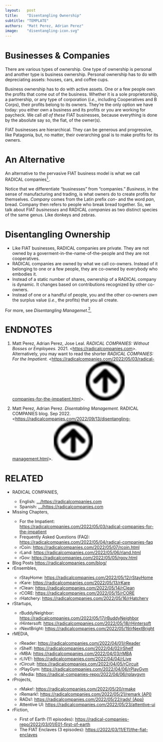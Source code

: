 ```yaml
---
layout:   post
title:    "Disentangling Ownership"
subtitle: "TEMPLATE"
authors:  "Matt Perez, Adrian Perez"
image:    "disentangling-icon.svg"
---
```


<div style="display:none;">
  <p>Business ownership is really simple: owners keep all the surplus value.</p>
</div>

<h1>Businesses & Companies</h1>
 <p>There are various types of ownership. One type of ownership is personal and another type is business ownership.  Personal ownership has to do with depreciating assets: houses, cars, and coffee cups.
 <p>Business ownership has to do with active assets. One or a few people own the profits that come out of the business. Whether it is a sole proprietorship, a partnership, or any type of corporation (<em>i.e.</em>, including Cooperatives and B Corps), their profits belong to its owners. They&rsquo;re the only option we have today: you either own a business and its profits or you are working for paycheck. We call <em>all of these</em> <span class="_paradigm">FIAT</span> businesses, because everything is done by the absolute say so, the fiat, of the owner(s).</p>
 <p><span class="_paradigm">FIAT</span> businesses are hierarchical. They can be generous and progressive, like Patagonia, but, no matter, their overarching goal is to make profits for its owners.</p>

<h1>An Alternative</h1>
 <p>An alternative to the pervasive <span class="_paradigm">FIAT</span> business model is what we call <span class="_paradigm">RADICAL</span> companies<a href="#en01"><sup id="bm01">1&nbsp;</sup></a>.</p>
 <p>Notice that we differentiate &ldquo;businesses&rdquo; from &ldquo;companies.&rdquo; <em>Business</em>, in the sense of manufacturing and trading, is what owners do to create profits for themselves. <em>Company</em> comes from the Latin prefix <em>con-</em> and the word <em>pan</em>, bread. Company then refers to people who break bread together. So, we talk about <span class="_paradigm">FIAT</span> <em>businesses</em> and <span class="_paradigm">RADICAL</span> <em>companies</em> as two distinct species of the same genus. Like donkeys and zebras.</p>

<h1>Disentangling Ownership</h1>
  <ul>
   <li>Like <span class="_paradigm">FIAT</span> businesses, <span class="_paradigm">RADICAL</span> companies are private. They are not owned by a goverment-in-the-name-of-the-people and they are not cooperatives.</li>
   <li><span class="_paradigm">RADICAL</span> companies are owned by what we call co-owners. Instead of it belonging to one or a few people, they are co-owned by everybody who embodies it.</li>
   <li>Instead of a static number of shares, ownership of a <span class="_paradigm">RADICAL</span> company is dynamic. It changes based on contributions recognized by other co-owners.</li>
   <li>Instead of one or a handful of people, you and the other co-owners <em>own</em> the surplus value (<em>i.e.</em>, the profits) that you all create.</li>
  </ul>
  <p>For more, see <em>Disentangling Managemet</em>.<a href="#en02"><sup id="bm02">2&nbsp;</sup></a></p>

<h1 class="_section">ENDNOTES</h1>
 <ol>
  <li id="en01">
   <p class="_list-item">
    Matt Perez, Adrian Perez, Jose Leal.
    <em>RADICAL COMPANIES: Without Bosses or Employees.</em>
    2021.
    <<a href="https://radicalcompanies.com" target="_blank">https://radicalcompanies.com</a>>.
    Alternatively, you may want to read the shorter <em>RADICAL COMPANIES: For the Impatient.</em>
    <<a href="https://radicalcompanies.com/2022/05/03/radical-companies-for-the-impatient.html" target="_blank">https://radicalcompanies.com/2022/05/03/radical-companies-for-the-impatient.html</a>>.
    <a class="_uparrow" href="#bm01"><img src="/assets/img/arrow-up-icon.png"></a>
   </p>
  </li>
  <li id="en02">
   <p class="_list-item">
    Matt Perez, Adrian Perez.
    <em>Disentabling Management.</em>
    RADICAL COMPANIES blog. Sep 2022.
    <<a href="https://radicalcompanies.com/2022/09/13/disentangling-management.html" target="_blank">https://radicalcompanies.com/2022/09/13/disentangling-management.html</a>>.
    <a class="_uparrow" href="#bm02"><img src="/assets/img/arrow-up-icon.png"></a>
   </p>
  </li>
 </ol>

<h1 class="_section">RELATED</h1>
 <ul>
  <li>RADICAL COMPANIES,</li>
   <ul>
    <li><a>English</a>: <a href="https://radicalcompanies.com" target="_blank">&hellip;/https://radicalcompanies.com</a></li>
    <li><a>Spanish</a>: <a href="https://radicalcompanies.com" target="_blank">&hellip;/https://radicalcompanies.com</a></li>
   </ul>
  <li>Missing Chapters,</li>
   <ul>
    <li>For the Impatient: <a href="https://radicalcompanies.com/2022/05/03/radical-companies-for-the-impatient" target="_blank">https://radicalcompanies.com/2022/05/03/radical-companies-for-the-impatient</a></li>
    <li>Frequently Asked Questions (FAQ): <a href="https://radicalcompanies.com/2022/05/04/radical-companies-faq" target="_blank">https://radicalcompanies.com/2022/05/04/radical-companies-faq</a></li>
    <li>rCoin: <a href="https://radicalcompanies.com/2022/05/07/rcoin.html" target="_blank">https://radicalcompanies.com/2022/05/07/rcoin.html</a></li>
    <li>rLand: <a href="https://radicalcompanies.com/2022/05/06/rland.html" target="_blank">https://radicalcompanies.com/2022/05/06/rland.html</a></li>
    <li>rGov: <a href="https://radicalcompanies.com/2022/05/05/rgov.html" target="_blank">https://radicalcompanies.com/2022/05/05/rgov.html</a></li>
   </ul>
   <li>Blog Posts <a href="https://radicalcompanies.com/blog/" target="_blank">https://radicalcompanies.com/blog/</a></li>
   <li>rEnsembles,</li>
    <ul>
     <li> rStayHome: <a href="https://radicalcompanies.com/2022/05/12/rStayHome" target="_blank">https://radicalcompanies.com/2022/05/12/rStayHome</a></li>
     <li>     rKare: <a href="https://radicalcompanies.com/2022/05/13/rKare" target="_blank">https://radicalcompanies.com/2022/05/13/rKare</a></li>
     <li>    rClean: <a href="https://radicalcompanies.com/2022/05/14/rClean" target="_blank">https://radicalcompanies.com/2022/05/14/rClean</a></li>
     <li>     rCORE: <a href="https://radicalcompanies.com/2022/05/15/rCORE" target="_blank">https://radicalcompanies.com/2022/05/15/rCORE</a></li>
     <li>rHatchery: <a href="https://radicalcompanies.com/2022/05/16/rHatchery" target="_blank">https://radicalcompanies.com/2022/05/16/rHatchery</a></li>
    </ul>
   <li>rStartups,</li>
    <ul>
     <li>rBuddyNeighbor: <a href="https://radicalcompanies.com/2022/05/17/rBuddyNeighbor" target="_blank">https://radicalcompanies.com/2022/05/17/rBuddyNeighbor</a></li>
     <li>   rHintersoft: <a href="https://radicalcompanies.com/2022/05/18/rHintersoft" target="_blank">https://radicalcompanies.com/2022/05/18/rHintersoft</a></li> 
     <li>   rNextBright: <a href="https://radicalcompanies.com/2022/05/19/rNextBright" target="_blank">https://radicalcompanies.com/2022/05/19/rNextBright</a></li>
    </ul>
   <li>rMEDIA,</li>
    <ul>
     <li> rReader: <a href="https://radicalcompanies.com/2022/04/01/rReader" target="_blank">https://radicalcompanies.com/2022/04/01/rReader</a></li>
     <li>  rShelf: <a href="https://radicalcompanies.com/2022/04/02/rShelf" target="_blank">https://radicalcompanies.com/2022/04/02/rShelf</a></li>
     <li>    rMBA: <a href="https://radicalcompanies.com/2022/04/03/rMBA" target="_blank">https://radicalcompanies.com/2022/04/03/rMBA</a></li>
     <li>  rLIVE!: <a href="https://radicalcompanies.com/2022/04/04/rLive" target="_blank">https://radicalcompanies.com/2022/04/04/rLive</a></li>
     <li>rCircuit: <a href="https://radicalcompanies.com/2022/04/05/rCircuit" target="_blank">https://radicalcompanies.com/2022/04/05/rCircuit</a></li>
     <li>rPlayGym: <a href="https://radicalcompanies.com/2022/04/06/rPlayGym" target="_blank">https://radicalcompanies.com/2022/04/06/rPlayGym</a></li>
     <li>  rMedia: <a href="https://radical-companies-repo/2022/04/06/rplaygym" target="_blank">https://radical-companies-repo/2022/04/06/rplaygym</a></li>
    </ul>
   <li>rProjects,</li>
    <ul>
     <li>      rMake!: <a href="https://radicalcompanies.com/2022/05/20/rmake" target="_blank">https://radicalcompanies.com/2022/05/20/rmake</a></li>
     <li>    rRemark!: <a href="https://radicalcompanies.com/2022/05/21/remark" target="_blank">https://radicalcompanies.com/2022/05/21/remark (API)</a></li>
     <li>       RADs!: <a href="https://radicalcompanies.com/2022/05/22/rads!" target="_blank">https://radicalcompanies.com/2022/05/22/rads! (App)</a></li>
     <li>Attentive UI: <a href="https://radicalcompanies.com/2022/05/23/attentive-ui" target="_blank">https://radicalcompanies.com/2022/05/23/attentive-ui</a></li>
    </ul>
   <li>rFiction,</li>
    <ul>
     <li>  First of Earth (11 episodes): <a href="https://radical-companies-repo/2022/03/01/E01-first-of-earth" target="_blank">https://radical-companies-repo/2022/03/01/E01-first-of-earth</a></li>
     <li>The FIAT Enclaves (3 episodes): <a href="https://2022/03/11/E11/the-fiat-enclaves" target="_blank">https://2022/03/11/E11/the-fiat-enclaves</a></li>
    </ul>
